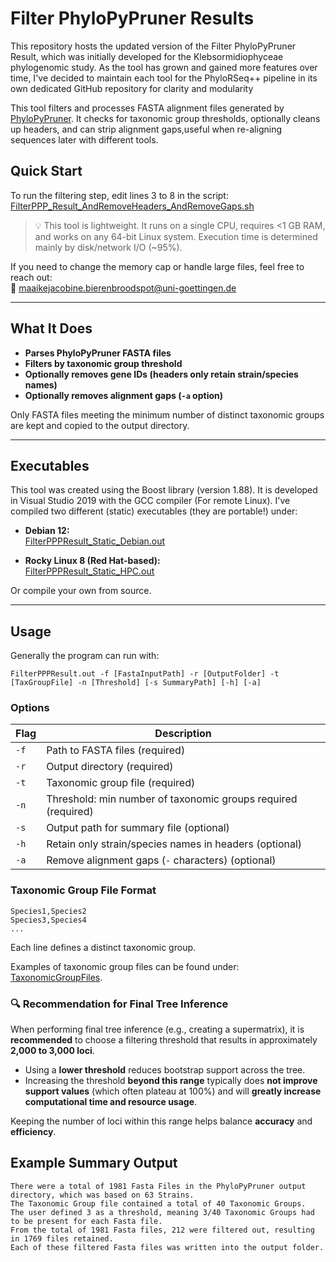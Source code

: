 # Filter PhyloPyPruner Results
This repository hosts the updated version of the Filter PhyloPyPruner Result, which was initially developed for the Klebsormidiophyceae phylogenomic study. As the tool has grown and gained more features over time, I've decided to maintain each tool for the PhyloRSeq++ pipeline in its own dedicated GitHub repository for clarity and modularity

This tool filters and processes FASTA alignment files generated by [PhyloPyPruner](https://github.com/fethalen/phylopypruner). It checks for taxonomic group thresholds, optionally cleans up headers, and can strip alignment gaps,useful when re-aligning sequences later with different tools.

## Quick Start

To run the filtering step, edit lines 3 to 8 in the script:  
[FilterPPP_Result_AndRemoveHeaders_AndRemoveGaps.sh](https://github.com/mjbieren/Phylogenomics_klebsormidiophyceae/blob/main/Scripts/14_FilterPhylopypruner/FilterPPP_Result_AndRemoveHeaders_AndRemoveGaps.sh)

> 💡 This tool is lightweight. It runs on a single CPU, requires <1 GB RAM, and works on any 64-bit Linux system. Execution time is determined mainly by disk/network I/O (~95%).

If you need to change the memory cap or handle large files, feel free to reach out:  
📧 maaikejacobine.bierenbroodspot@uni-goettingen.de

---

## What It Does

- **Parses PhyloPyPruner FASTA files**
- **Filters by taxonomic group threshold**
- **Optionally removes gene IDs (headers only retain strain/species names)**
- **Optionally removes alignment gaps (`-a` option)**

Only FASTA files meeting the minimum number of distinct taxonomic groups are kept and copied to the output directory.

---

## Executables

This tool was created using the Boost library (version 1.88). It is developed in Visual Studio 2019 with the GCC compiler (For remote Linux). I've compiled two different (static) executables (they are portable!) under:

- **Debian 12:**  
  [FilterPPPResult_Static_Debian.out](https://github.com/mjbieren/FilterPPPResult/blob/main/Sources/Executables/FilterPPPResult_Static_Debian.out)

- **Rocky Linux 8 (Red Hat-based):**  
  [FilterPPPResult_Static_HPC.out](https://github.com/mjbieren/FilterPPPResult/blob/main/Sources/Executables/FilterPPPResult_Static_HPC.out)


Or compile your own from source.

---

## Usage
Generally the program can run with:
```
FilterPPPResult.out -f [FastaInputPath] -r [OutputFolder] -t [TaxGroupFile] -n [Threshold] [-s SummaryPath] [-h] [-a]
```

### Options

| Flag | Description |
|------|-------------|
| `-f` | Path to FASTA files (required) |
| `-r` | Output directory (required) |
| `-t` | Taxonomic group file (required) |
| `-n` | Threshold: min number of taxonomic groups required (required) |
| `-s` | Output path for summary file (optional) |
| `-h` | Retain only strain/species names in headers (optional) |
| `-a` | Remove alignment gaps (`-` characters) (optional) |

### Taxonomic Group File Format
```
Species1,Species2
Species3,Species4
...
```

Each line defines a distinct taxonomic group.

Examples of taxonomic group files can be found under: [TaxonomicGroupFiles](https://github.com/mjbieren/FilterPPPResult/tree/main/TaxonomicGroupFiles).

### 🔍 Recommendation for Final Tree Inference

When performing final tree inference (e.g., creating a supermatrix), it is **recommended** to choose a filtering threshold that results in approximately **2,000 to 3,000 loci**.

- Using a **lower threshold**  reduces bootstrap support across the tree.
- Increasing the threshold **beyond this range** typically does **not improve support values** (which often plateau at 100%) and will **greatly increase computational time and resource usage**.

Keeping the number of loci within this range helps balance **accuracy** and **efficiency**.

## Example Summary Output
```
There were a total of 1981 Fasta Files in the PhyloPyPruner output directory, which was based on 63 Strains.
The Taxonomic Group file contained a total of 40 Taxonomic Groups.
The user defined 3 as a threshold, meaning 3/40 Taxonomic Groups had to be present for each Fasta file.
From the total of 1981 Fasta files, 212 were filtered out, resulting in 1769 files retained.
Each of these filtered Fasta files was written into the output folder.
```
